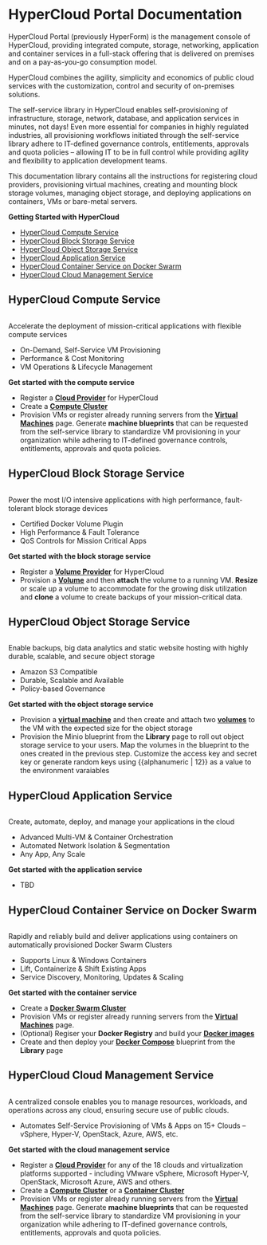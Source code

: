 <figure>
<img src="http://www.hypergrid.com/wp-content/themes/hypergrid/img/logo.png" alt="" />
</figure>

HyperCloud Portal Documentation 
===========================

HyperCloud Portal (previously HyperForm) is the management console of HyperCloud, providing integrated compute, storage, networking, application and container services in a full-stack offering that is delivered on premises and on a pay-as-you-go consumption model.

HyperCloud combines the agility, simplicity and economics of public cloud services with the customization, control and security of on-premises solutions. 

The self-service library in HyperCloud enables self-provisioning of infrastructure, storage, network, database, and application services in minutes, not days! Even more essential for companies in highly regulated industries, all provisioning workflows initiated through the self-service library adhere to IT-defined governance controls, entitlements, approvals and quota policies – allowing IT to be in full control while providing agility and flexibility to application development teams.

This documentation library contains all the instructions for registering cloud providers, provisioning virtual machines, creating and mounting block storage volumes, managing object storage, and deploying applications on containers, VMs or bare-metal servers.

**Getting Started with HyperCloud**  

- [HyperCloud Compute Service](#hypercloud-compute-service)
- [HyperCloud Block Storage Service](#hypercloud-block-storage-service)
- [HyperCloud Object Storage Service](#hypercloud-object-storage-service)
- [HyperCloud Application Service](#hypercloud-application-service)
- [HyperCloud Container Service on Docker Swarm](#hypercloud-container-service-on-docker-swarm)
- [HyperCloud Cloud Management Service](#hypercloud-cloud-management-service)

HyperCloud Compute Service
----------

<figure>
<img src="https://dl.dropboxusercontent.com/u/416809645/Screenshots/compute-service.png" alt="" />
</figure>

Accelerate the deployment of mission-critical applications with flexible compute services

-   On-Demand, Self-Service VM Provisioning
-   Performance & Cost Monitoring
-   VM Operations & Lifecycle Management

**Get started with the compute service**

-   Register a [**Cloud Provider**](https://github.com/hypergrid-inc/documentation/tree/master/cloud-providers/hypercloud) for HyperCloud
-   Create a [**Compute Cluster**](https://github.com/hypergrid-inc/documentation/tree/master/clusters)
-   Provision VMs or register already running servers from the [**Virtual Machines**](https://github.com/hypergrid-inc/documentation/tree/master/virtual-machines) page. Generate **machine blueprints** that can be requested from the self-service library to standardize VM provisioning in your organization while adhering to IT-defined governance controls, entitlements, approvals and quota policies.


HyperCloud Block Storage Service
----------

<figure>
<img src="https://dl.dropboxusercontent.com/u/416809645/Screenshots/block-storage-service.png" alt="" />
</figure>

Power the most I/O intensive applications with high performance, fault-tolerant block storage devices
-   Certified Docker Volume Plugin
-   High Performance & Fault Tolerance
-   QoS Controls for Mission Critical Apps


**Get started with the block storage service**

-   Register a [**Volume Provider**](https://github.com/hypergrid-inc/documentation/tree/master/cloud-providers/hypercloud) for HyperCloud
-   Provision a [**Volume**](https://github.com/hypergrid-inc/documentation/tree/master/volumes) and then **attach** the volume to a running VM. **Resize** or scale up a volume to accommodate for the growing disk utilization and **clone** a volume to create backups of your mission-critical data.


HyperCloud Object Storage Service
----------

<figure>
<img src="https://dl.dropboxusercontent.com/u/416809645/Screenshots/object-storage-service.png" alt="" />
</figure>

Enable backups, big data analytics and static website hosting with highly durable, scalable, and secure object storage
-   Amazon S3 Compatible
-   Durable, Scalable and Available
-   Policy-based Governance

**Get started with the object storage service**

-   Provision a [**virtual machine**](https://github.com/hypergrid-inc/documentation/tree/master/virtual-machines) and then create and attach two [**volumes**](https://github.com/hypergrid-inc/documentation/tree/master/volumes) to the VM with the expected size for the object storage
-   Provision the Minio blueprint from the **Library** page to roll out object storage service to your users. Map the volumes in the blueprint to the ones created in the previous step. Customize the access key and secret key or generate random keys using {{alphanumeric | 12}} as a value to the environment varaiables 


HyperCloud Application Service
----------

<figure>
<img src="https://dl.dropboxusercontent.com/u/416809645/Screenshots/application-service.png" alt="" />
</figure>

Create, automate, deploy, and manage your applications in the cloud
-   Advanced Multi-VM & Container Orchestration
-   Automated Network Isolation & Segmentation
-   Any App, Any Scale

**Get started with the application service**

-   TBD


HyperCloud Container Service on Docker Swarm
----------

<figure>
<img src="https://dl.dropboxusercontent.com/u/416809645/Screenshots/container-service.png" alt="" />
</figure>

Rapidly and reliably build and deliver applications using containers on automatically provisioned Docker Swarm Clusters
-   Supports Linux & Windows Containers
-   Lift, Containerize & Shift Existing Apps
-   Service Discovery, Monitoring, Updates & Scaling


**Get started with the container service**

-   Create a [**Docker Swarm Cluster**](https://github.com/hypergrid-inc/documentation/tree/master/clusters)
-   Provision VMs or register already running servers from the [**Virtual Machines**](https://github.com/hypergrid-inc/documentation/tree/master/virtual-machines) page. 
-   (Optional) Regiser your **Docker Registry** and build your [**Docker images**](https://github.com/hypergrid-inc/documentation/tree/master/container-images)
-   Create and then deploy your [**Docker Compose**](https://github.com/hypergrid-inc/documentation/tree/master/library/docker-compose-v1) blueprint from the **Library** page


HyperCloud Cloud Management Service
----------

<figure>
<img src="https://dl.dropboxusercontent.com/u/416809645/Screenshots/cloud-mgmt-service.png" alt="" />
</figure>

A centralized console enables you to manage resources, workloads, and operations across any cloud, ensuring secure use of public clouds.
-   Automates Self-Service Provisioning of VMs & Apps on 15+ Clouds – vSphere, Hyper-V, OpenStack, Azure, AWS, etc.


**Get started with the cloud management service**

-   Register a [**Cloud Provider**](https://github.com/hypergrid-inc/documentation/tree/master/cloud-providers/) for any of the 18 clouds and virtualization platforms supported - including VMware vSphere, Microsoft Hyper-V, OpenStack, Microsoft Azure, AWS and others.
-   Create a [**Compute Cluster**](https://github.com/hypergrid-inc/documentation/tree/master/clusters) or a [**Container Cluster**](https://github.com/hypergrid-inc/documentation/tree/master/clusters)
-   Provision VMs or register already running servers from the [**Virtual Machines**](https://github.com/hypergrid-inc/documentation/tree/master/virtual-machines) page. Generate **machine blueprints** that can be requested from the self-service library to standardize VM provisioning in your organization while adhering to IT-defined governance controls, entitlements, approvals and quota policies.

